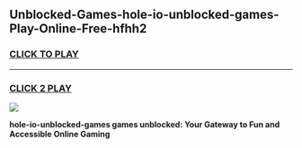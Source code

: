 
## Unblocked-Games-hole-io-unblocked-games-Play-Online-Free-hfhh2
<h3>
<a href="https://premium76.site?title=hole-io-unblocked-games&ref=26A">CLICK TO PLAY</a></h3>
<hr>

<h3>
<a href="https://premium76.site?title=hole-io-unblocked-games&ref=26A">CLICK 2 PLAY</a>
  
</h3>

<a href="https://premium76.site?title=hole-io-unblocked-games&ref=26A"><img src="https://clearcache.store/games.png"></a>


**hole-io-unblocked-games games unblocked: Your Gateway to Fun and Accessible Online Gaming**
